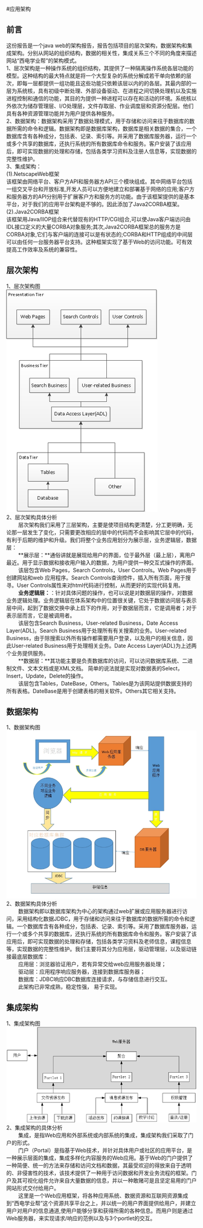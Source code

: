 
#应用架构
## 前言

这份报告是一个java web的架构报告，报告包括项目的层次架构，数据架构和集成架构。分别从网站的组织结构，数据的相关性，集成关系三个不同的角度来描述网站“西电学业帮”的架构模式。</br>
1、层次架构是一种操作系统的组织结构，其提供了一种隔离操作系统各层功能的模型。这种结构的最大特点就是将一个大型复杂的系统分解成若干单向依赖的层次，即每一层都提供一组功能且这些功能只依赖该层以内的的各层。其最内部的一层为系统核，具有初级中断处理、外部设备驱动、在进程之间切换处理机以及实施进程控制和通信的功能，其目的为提供一种进程可以存在和活动的环境。系统核以外依次为储存管理层、I/O处理层，文件存取层、作业调度层和资源分配层。他们具有各种资源管理功能并为用户提供各种服务。</br>
2、数据架构：数据架构采用了数据处理模式，用于存储和访问来往于数据库的数据所需的命令和逻辑。数据架构即是数据库架构，数据库是相关数据的集合，一个数据库含有各种成分，包括表、记录、索引等。并采用了数据库服务器，运行一个或多个共享的数据库，还执行系统的所有数据库命令和服务。客户安装了该应用后，即可实现数据的处理和存储，包括各类学习资料及注册人信息等，实现数据的完整性维护。</br>
3、集成架构：</br>
(1).NetscapeWeb框架 </br>
该框架由网络平台、客户方API和服务器方API三个模块组成。其中网络平台包括一组交叉平台和开放标准,开发人员可以方便地建立和部署基于网络的应用;客户方和服务器方的API分别用于扩展客户方和服务方的功能。由于该框架提供的是基本平台，对于我们的应用平台架构是不够的。因此添加了Java2CORBA框架。</br>
(2).Java2CORBA框架</br>
该框架用Java/IIOP组合来代替现有的HTTP/CGI组合,可以使Java客户端访问由IDL接口定义的大量CORBA对象服务;其次,Java2CORBA框架总的服务方是CORBA对象,它们与客户端的连接可以是有状态的;CORBA和HTTP组成的中间层可以由任何一台服务器平台支持。这种框架实现了基于Web的访问功能。可有效提高工作效率及系统的兼容性。</br>
## 层次架构
1、层次架构图  
![层次架构图](https://github.com/DetachmentOfWomen/WebTask/blob/master/task5/%E5%B1%82%E6%AC%A1%E7%BB%93%E6%9E%84.png)  
2、层次架构具体分析</br>
&#160;&#160;&#160;&#160;&#160;&#160;&#160;&#160;层次架构我们采用了三层架构，主要是使项目结构更清楚，分工更明确，无论那一层发生了变化，只需要更改相应的层中的代码而不会影响其它层中的代码，有利于后期的维护和升级。我们将整个业务应用划分为展示层，业务逻辑层，数据层：</br>
&#160;&#160;&#160;&#160;&#160;&#160;&#160;&#160;**展示层：**通俗讲就是展现给用户的界面，位于最外层（最上层），离用户最近。用于显示数据和接收用户输入的数据，为用户提供一种交互式操作的界面。</br>
&#160;&#160;&#160;&#160;&#160;&#160;&#160;&#160;该层包含Web Pages，Search Controls，User Controls。Web Pages用于创建网站和web 应用程序。Search Controls查询控件，插入所有页面，用于搜寻。User Controls属性来对html代码进行控制，从而更好的实现代码复用。</br>
&#160;&#160;&#160;&#160;&#160;&#160;&#160;&#160;**业务逻辑层：**：针对具体问题的操作，也可以说是对数据层的操作，对数据业务逻辑处理。业务逻辑层在体系架构中的位置很关键，它处于数据访问层与表示层中间，起到了数据交换中承上启下的作用，对于数据层而言，它是调用者；对于表示层而言，它是被调用者。</br>
&#160;&#160;&#160;&#160;&#160;&#160;&#160;&#160;该层包含Search Business，User-related Business，Date Access Layer(ADL)。Search Business用于处理所有有关搜索的业务。User-related Business，由于除搜索以外所有操作都需要用户登录，以及用户的相关信息，因此User-related Business用于处理相关业务。Date Access Layer(ADL)为上述两个业务提供服务。</br>
&#160;&#160;&#160;&#160;&#160;&#160;&#160;&#160;**数据层：**其功能主要是负责数据库的访问，可以访问数据库系统、二进制文件、文本文档或是XML文档。 简单的说法就是实现对数据表的Select，Insert，Update，Delete的操作。</br>
&#160;&#160;&#160;&#160;&#160;&#160;&#160;&#160;该层包含Tables，DateBase，Others。Tables是为该网站提供数据支持的所有表格。DateBase是用于创建表格的相关软件。Others其它相关支持。  
## 数据架构
1、数据架构图  
![数据架构图](https://raw.githubusercontent.com/DetachmentOfWomen/WebTask/master/task5/%E6%95%B0%E6%8D%AE%E6%9E%B6%E6%9E%84%E5%9B%BE.jpg)   
2、数据架构具体分析  
&#160;&#160;&#160;&#160;&#160;&#160;&#160;&#160;数据架构即以数据库架构为中心的架构通过web扩展或应用服务器进行访问，采用结构化数据JDBC，用于存储和访问来往于数据库的数据所需的命令和逻辑。一个数据库含有各种成分，包括表、记录、索引等。采用了数据库服务器，运行一个或多个共享的数据库，还执行系统的所有数据库命令和服务。客户安装了该应用后，即可实现数据的处理和存储，包括各类学习资料及老师信息，课程信息等，实现数据的完整性维护。我们主要将其分为应用层，驱动管理层，以及驱动链接最底层数据库：  
&#160;&#160;&#160;&#160;&#160;&#160;&#160;&#160;应用层：浏览器验证用户，若有异常交给web应用服务器处理；  
&#160;&#160;&#160;&#160;&#160;&#160;&#160;&#160;驱动层：应用程序响应服务器，连接到数据库服务器；  
&#160;&#160;&#160;&#160;&#160;&#160;&#160;&#160;数据库：JDBC响应DBC数据库连接请求，与存储信息进行交互。  
&#160;&#160;&#160;&#160;&#160;&#160;&#160;&#160;此架构已非常成熟，稳定性强， 易于实现。
## 集成架构  
1、集成架构图  
![集成架构图](https://github.com/DetachmentOfWomen/WebTask/blob/master/task5/%E9%9B%86%E6%88%90%E6%9E%B6%E6%9E%84.png?raw=true)  
2、集成架构的具体分析  
&#160;&#160;&#160;&#160;&#160;&#160;&#160;&#160;集成，是指Web应用和外部系统或内部系统的集成，集成架构我们采取了门户的形式。  
&#160;&#160;&#160;&#160;&#160;&#160;&#160;&#160;门户（Portal）是指基于Web技术，并针对具体用户或社区的应用平台，是一种展示层面的集成，集成多样化内容服务的Web应用。基于Web的门户提供了一种简便、统一的方法来存储和访问文档和数据，其最受欢迎的得放来自于透明的、非侵害性的技术，该技术提供了一种用于访问数据和开发业务流程的框架。门户及其可视化组件允许来自大量数据的信息，并以一种敢赌可是且坚定易用的门户网站形式交付给用户。  
&#160;&#160;&#160;&#160;&#160;&#160;&#160;&#160;这里是一个Web应用框架，将各种应用系统、数据资源和互联网资源集成到“西电学业帮”这个资源共享平台之上，并以统一的用户界面提供给用户，并建立用户对用户的信息通道,使用户能够分享和获得所需的各种信息。而用户则是通过Web服务器，来实现请求/响应的范例以及与3个portlet的交互。




